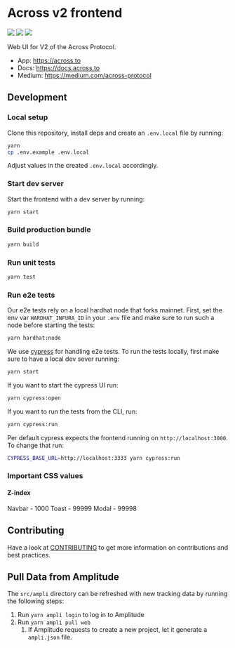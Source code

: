 # Across v2 frontend

<a href="https://discord.across.to" target="_blank" rel="noreferrer">![](https://img.shields.io/badge/Chat%20on-Discord-%235766f2)</a>
<a href="https://forum.across.to/" target="_blank" rel="noreferrer">![](https://img.shields.io/discourse/status?server=https%3A%2F%2Fforum.across.to%2F)</a>
<a href="https://twitter.com/AcrossProtocol/" target="_blank" rel="noreferrer">![](https://img.shields.io/twitter/follow/AcrossProtocol?style=social)</a>

Web UI for V2 of the Across Protocol.

- App: https://across.to
- Docs: https://docs.across.to
- Medium: https://medium.com/across-protocol

## Development

### Local setup

Clone this repository, install deps and create an `.env.local` file by running:

```bash
yarn
cp .env.example .env.local
```

Adjust values in the created `.env.local` accordingly.

### Start dev server

Start the frontend with a dev server by running:

```bash
yarn start
```

### Build production bundle

```bash
yarn build
```

### Run unit tests

```bash
yarn test
```

### Run e2e tests

Our e2e tests rely on a local hardhat node that forks mainnet.
First, set the env var `HARDHAT_INFURA_ID` in your `.env` file and make sure to run such a node before starting the tests:

```bash
yarn hardhat:node
```

We use [cypress](https://docs.cypress.io/guides/overview/why-cypress) for handling e2e tests.
To run the tests locally, first make sure to have a local dev sever running:

```bash
yarn start
```

If you want to start the cypress UI run:

```bash
yarn cypress:open
```

If you want to run the tests from the CLI, run:

```bash
yarn cypress:run
```

Per default cypress expects the frontend running on `http://localhost:3000`.
To change that run:

```bash
CYPRESS_BASE_URL=http://localhost:3333 yarn cypress:run
```

### Important CSS values

#### Z-index

Navbar - 1000
Toast - 99999
Modal - 99998

## Contributing

Have a look at [CONTRIBUTING](./CONTRIBUTING.md) to get more information on contributions and best practices.

## Pull Data from Amplitude

The `src/ampli` directory can be refreshed with new tracking data by running the following steps:

1. Run `yarn ampli login` to log in to Amplitude
2. Run `yarn ampli pull web`
   1. If Amplitude requests to create a new project, let it generate a `ampli.json` file.
